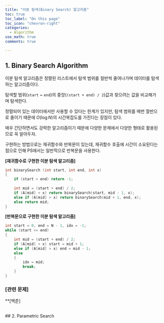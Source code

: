 ```yaml
---
title: "이분 탐색(Binary Search) 알고리즘"
toc: true
toc_label: "On this page"
toc_icon: "chevron-right"
categories:
  - Algorithm
use_math: true
comments: true

---
```


## 1. Binary Search Algorithm

이분 탐색 알고리즘은 정렬된 리스트에서 탐색 범위를 절반씩 줄여나가며 데이터를 탐색하는 알고리즘이다.

탐색할 범위(`start` ~ `end`)의 중앙(`(start + end) / 2`)값과 찾으려는 값을 비교해가며 탐색한다.

정렬되어 있는 데이터에서만 사용할 수 있다는 한계가 있지만, 탐색 범위를 매번 절반으로 줄이기 때문에 $O(\log N)$의 시간복잡도를 가진다는 장점이 있다.

매우 간단하면서도 강력한 알고리즘이기 때문에 다양한 문제에서 다양한 형태로 활용된므로 꼭 알아두자.

구현하는 방법으로는 재귀함수와 반복문이 있는데, 재귀함수 호출에 시간이 소요된다는 점으로 인해 PS에서는 일반적으로 반복문을 사용한다.

**[재귀함수로 구현한 이분 탐색 알고리즘]**

```cpp
int binarySearch (int start, int end, int x)
{
    if (start > end) return -1;
    
    int mid = (start + end) / 2;
    if (A[mid] < x) return binarySearch(start, mid - 1, x);
    else if (A[mid] > x) return binarySearch(mid + 1, end, x);
    else return mid;
}
```

**[반복문으로 구현한 이분 탐색 알고리즘]**

```cpp
int start = 0, end = N - 1, idx = -1;
while (start <= end)
{
    int mid = (start + end) / 2;
    if (A[mid] < x) start = mid + 1;
    else if (A[mid] > x) end = mid - 1;
    else
    {
        idx = mid;
        break;
    }
}
```

### [관련 문제]

**[백준] 

<br/>
## 2. Parametric Search



